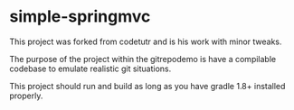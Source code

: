 simple-springmvc
================
This project was forked from codetutr and is his work with minor tweaks.

The purpose of the project within the gitrepodemo is have a compilable codebase to emulate realistic
git situations.

This project should run and build as long as you have gradle 1.8+ installed properly.

